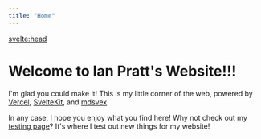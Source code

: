 ```yaml
---
title: "Home"
---
```


<svelte:head>

  <title>Ian Pratt | Just a gay programmer</title>
</svelte:head>

# Welcome to Ian Pratt's Website!!!

I'm glad you could make it! This is my little corner
of the web, powered by [Vercel](https://vercel.com),
[SvelteKit](https://kit.svelte.dev), and [mdsvex](https://mdsvex.com).

<!--
powered by [IPFS](https://ipfs.io/) (which means this site is
viewable on ipfs!!!), served by [fleek](https://fleek.co)
for all you http/s viewers out there.
-->

In any case, I hope you enjoy what you find here! Why not check out
my [testing page](./blog/hello-world)? It's where I test
out new things for my website!
